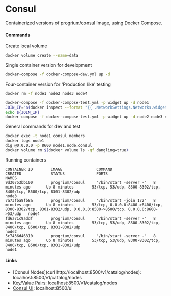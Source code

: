 # Consul

Containerized versions of [progrium/consul](https://hub.docker.com/r/progrium/consul/) Image, using Docker Compose.


#### Commands
Create local volume
```bash
docker volume create --name=data
```

Single container version for development
```bash
docker-compose -f docker-compose-dev.yml up -d
```

Four-container version for 'Production like' testing
```bash
docker rm -f node1 node2 node3 node4

docker-compose -f docker-compose-test.yml -p widget up -d node1
JOIN_IP="$(docker inspect --format '{{ .NetworkSettings.Networks.widget_default.IPAddress }}' node1)"
echo ${JOIN_IP}
docker-compose -f docker-compose-test.yml -p widget up -d node2 node3 node4
```

General commands for dev and test
```bash
docker exec -t node1 consul members
docker logs node1
dig @0.0.0.0 -p 8600 node1.node.consul
docker volume rm $(docker volume ls -qf dangling=true)
```

Running containers
```
CONTAINER ID        IMAGE               COMMAND                  CREATED             STATUS              PORTS                                                                                                        NAMES
9d30753bb100        progrium/consul     "/bin/start -server -"   8 minutes ago       Up 8 minutes        53/tcp, 53/udp, 8300-8302/tcp, 8400/tcp, 8500/tcp, 8301-8302/udp                                             node3
7a73fba8fb8a        progrium/consul     "/bin/start -join 172"   8 minutes ago       Up 8 minutes        53/tcp, 0.0.0.0:8400->8400/tcp, 8300-8302/tcp, 8301-8302/udp, 0.0.0.0:8500->8500/tcp, 0.0.0.0:8600->53/udp   node4
fd6a71c9addf        progrium/consul     "/bin/start -server -"   8 minutes ago       Up 8 minutes        53/tcp, 53/udp, 8300-8302/tcp, 8400/tcp, 8500/tcp, 8301-8302/udp                                             node2
5c7436d46310        progrium/consul     "/bin/start -server -"   8 minutes ago       Up 8 minutes        53/tcp, 53/udp, 8300-8302/tcp, 8400/tcp, 8500/tcp, 8301-8302/udp                                             node1
```

#### Links  
* [Consul Nodes](curl http://localhost:8500/v1/catalog/nodes): localhost:8500/v1/catalog/nodes
* [Key/Value Pairs](http://localhost:8500/v1/kv/?recurse): localhost:8500/v1/catalog/nodes
* [Consul UI](http://localhost:8500/ui): localhost:8500/ui
